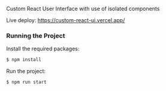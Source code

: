 Custom React User Interface with use of isolated components

Live deploy: https://custom-react-ui.vercel.app/

### Running the Project

Install the required packages:

```bash
$ npm install
```

Run the project:

```bash
$ npm run start
```
